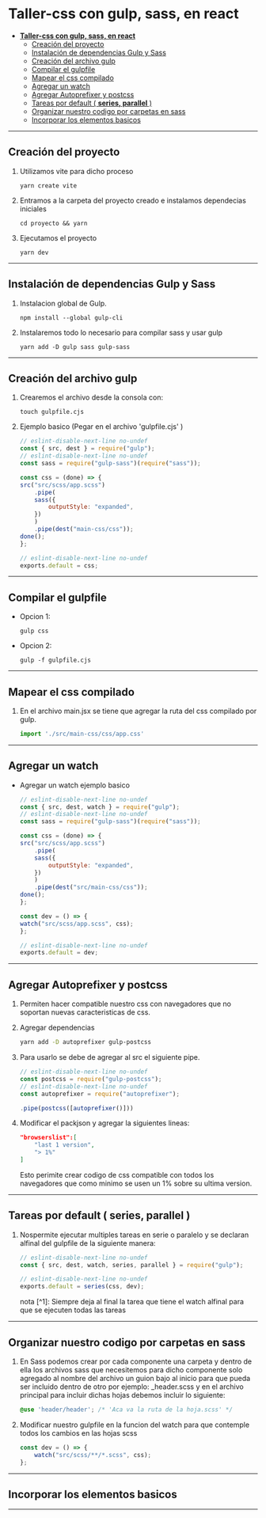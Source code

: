 # **Taller-css con gulp, sass, en react**

- [**Taller-css con gulp, sass, en react**](#taller-css-con-gulp-sass-en-react)
  - [Creación del proyecto](#creación-del-proyecto)
  - [Instalación de dependencias Gulp y Sass](#instalación-de-dependencias-gulp-y-sass)
  - [Creación del archivo gulp](#creación-del-archivo-gulp)
  - [Compilar el gulpfile](#compilar-el-gulpfile)
  - [Mapear el css compilado](#mapear-el-css-compilado)
  - [Agregar un watch](#agregar-un-watch)
  - [Agregar Autoprefixer y postcss](#agregar-autoprefixer-y-postcss)
  - [Tareas por default ( **series, parallel** )](#tareas-por-default--series-parallel-)
  - [Organizar nuestro codigo por carpetas en sass](#organizar-nuestro-codigo-por-carpetas-en-sass)
  - [Incorporar los elementos basicos](#incorporar-los-elementos-basicos)
  
---

## Creación del proyecto

1. Utilizamos vite para dicho proceso

    ```console
    yarn create vite 
    ```

2. Entramos a la carpeta del proyecto creado e instalamos dependecias iniciales

    ```console
    cd proyecto && yarn
    ```

3. Ejecutamos el proyecto

    ```console
    yarn dev
    ```

---

## Instalación de dependencias Gulp y Sass

1. Instalacion global de Gulp.

    ```console
    npm install --global gulp-cli
    ```

2. Instalaremos todo lo necesario para compilar sass y usar gulp

    ```console
    yarn add -D gulp sass gulp-sass
    ```

---

## Creación del archivo gulp

1. Crearemos el archivo desde la consola con:

    ```console
    touch gulpfile.cjs
    ```

2. Ejemplo basico (Pegar en el archivo 'gulpfile.cjs' )

    ```js
    // eslint-disable-next-line no-undef
    const { src, dest } = require("gulp");
    // eslint-disable-next-line no-undef
    const sass = require("gulp-sass")(require("sass"));

    const css = (done) => {
    src("src/scss/app.scss")
        .pipe(
        sass({
            outputStyle: "expanded",
        })
        )
        .pipe(dest("main-css/css"));
    done();
    };

    // eslint-disable-next-line no-undef
    exports.default = css;
    ```

---

## Compilar el gulpfile

- Opcion 1:

    ```console
    gulp css
    ```

- Opcion 2:

    ```console
    gulp -f gulpfile.cjs    
    ```

---

## Mapear el css compilado

1. En el archivo main.jsx se tiene que agregar la ruta del css compilado por gulp.

    ```js
    import './src/main-css/css/app.css'
    ```

---

## Agregar un watch

- Agregar un watch ejemplo basico

    ```js
    // eslint-disable-next-line no-undef
    const { src, dest, watch } = require("gulp");
    // eslint-disable-next-line no-undef
    const sass = require("gulp-sass")(require("sass"));

    const css = (done) => {
    src("src/scss/app.scss")
        .pipe(
        sass({
            outputStyle: "expanded",
        })
        )
        .pipe(dest("src/main-css/css"));
    done();
    };

    const dev = () => {
    watch("src/scss/app.scss", css);
    };

    // eslint-disable-next-line no-undef
    exports.default = dev;

    ```

---

## Agregar Autoprefixer y postcss

1. Permiten hacer compatible nuestro css con navegadores que no soportan nuevas caracteristicas de css.

2. Agregar dependencias

    ```bash
    yarn add -D autoprefixer gulp-postcss     
    ```

3. Para usarlo se debe de agregar al src el siguiente pipe.

    ```js
    // eslint-disable-next-line no-undef
    const postcss = require("gulp-postcss");
    // eslint-disable-next-line no-undef
    const autoprefixer = require("autoprefixer");

    .pipe(postcss([autoprefixer()]))
    ```

4. Modificar el packjson y agregar la siguientes lineas:

    ```json
    "browserslist":[
        "last 1 version",
        "> 1%"
    ]
    ```

    Esto perimite  crear codigo de css compatible con todos los navegadores que como minimo se usen un 1% sobre su ultima version.

---

## Tareas por default ( **series, parallel** )

1. Nospermite ejecutar multiples tareas en serie o paralelo y se declaran alfinal del gulpfile de la siguiente manera:

    ```js
    // eslint-disable-next-line no-undef
    const { src, dest, watch, series, parallel } = require("gulp");

    // eslint-disable-next-line no-undef
    exports.default = series(css, dev);
    ```

   nota [^1]: Siempre deja al final la tarea que tiene el watch alfinal para que se ejecuten todas las tareas

---

## Organizar nuestro codigo por carpetas en sass

1. En Sass podemos crear por cada componente una carpeta y dentro de ella los archivos sass que necesitemos para dicho componente solo agregado al nombre del archivo un guion bajo al inicio para que pueda ser incluido dentro de otro por ejemplo: _header.scss y en el archivo principal para incluir dichas hojas debemos incluir lo siguiente:

    ```css
    @use 'header/header'; /* 'Aca va la ruta de la hoja.scss' */
    ```

2. Modificar nuestro gulpfile en la funcion del watch para que contemple todos los cambios en las hojas scss

    ```js
    const dev = () => {
        watch("src/scss/**/*.scss", css);
    };
    ```

---

## Incorporar los elementos basicos

---
